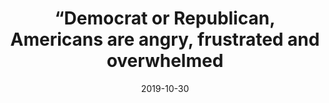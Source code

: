 ---
title: "“Democrat or Republican, Americans are angry, frustrated and overwhelmed"
date: 2019-10-30
publishDate: 2019-10-30
authors: ["María Celeste Wagner", "Pablo Boczkowski"]
publication_types: ["0"]
image:
  preview_only: true
publication: "*The Conversation*"
publication_short: "*The Conversation*"
links:
- name: "URL"
  url: "https://theconversation.com/democrat-or-republican-americans-are-angry-frustrated-and-overwhelmed-125699"
--- 